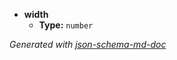  - <b id="#/properties/width">width</b>
	 - **Type:** `number`

_Generated with [json-schema-md-doc](https://brianwendt.github.io/json-schema-md-doc/)_